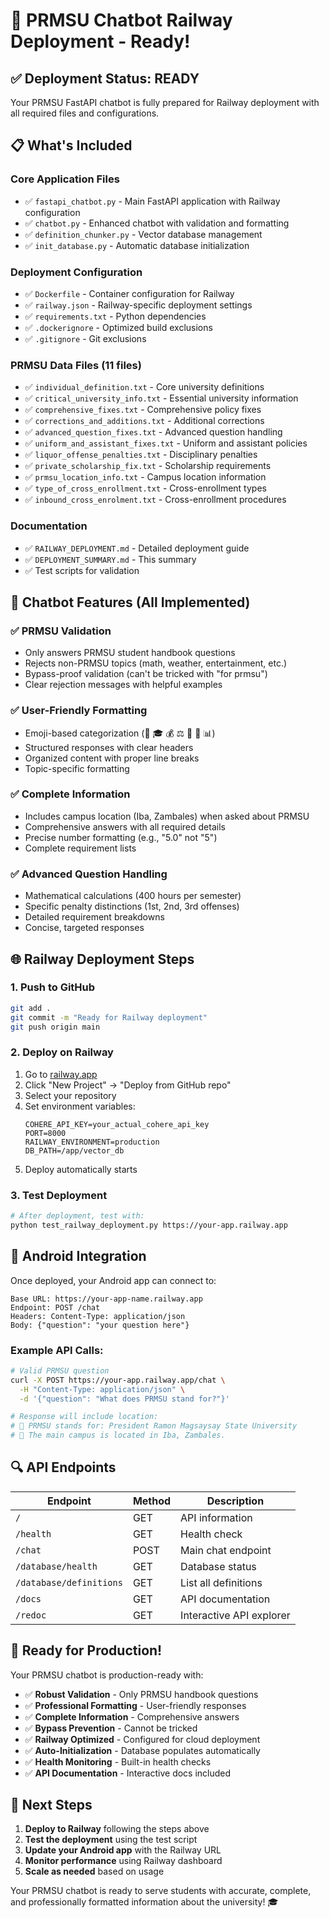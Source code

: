 # 🚀 PRMSU Chatbot Railway Deployment - Ready!

## ✅ Deployment Status: READY

Your PRMSU FastAPI chatbot is fully prepared for Railway deployment with all required files and configurations.

## 📋 What's Included

### Core Application Files
- ✅ `fastapi_chatbot.py` - Main FastAPI application with Railway configuration
- ✅ `chatbot.py` - Enhanced chatbot with validation and formatting
- ✅ `definition_chunker.py` - Vector database management
- ✅ `init_database.py` - Automatic database initialization

### Deployment Configuration
- ✅ `Dockerfile` - Container configuration for Railway
- ✅ `railway.json` - Railway-specific deployment settings
- ✅ `requirements.txt` - Python dependencies
- ✅ `.dockerignore` - Optimized build exclusions
- ✅ `.gitignore` - Git exclusions

### PRMSU Data Files (11 files)
- ✅ `individual_definition.txt` - Core university definitions
- ✅ `critical_university_info.txt` - Essential university information
- ✅ `comprehensive_fixes.txt` - Comprehensive policy fixes
- ✅ `corrections_and_additions.txt` - Additional corrections
- ✅ `advanced_question_fixes.txt` - Advanced question handling
- ✅ `uniform_and_assistant_fixes.txt` - Uniform and assistant policies
- ✅ `liquor_offense_penalties.txt` - Disciplinary penalties
- ✅ `private_scholarship_fix.txt` - Scholarship requirements
- ✅ `prmsu_location_info.txt` - Campus location information
- ✅ `type_of_cross_enrollment.txt` - Cross-enrollment types
- ✅ `inbound_cross_enrolment.txt` - Cross-enrollment procedures

### Documentation
- ✅ `RAILWAY_DEPLOYMENT.md` - Detailed deployment guide
- ✅ `DEPLOYMENT_SUMMARY.md` - This summary
- ✅ Test scripts for validation

## 🎯 Chatbot Features (All Implemented)

### ✅ PRMSU Validation
- Only answers PRMSU student handbook questions
- Rejects non-PRMSU topics (math, weather, entertainment, etc.)
- Bypass-proof validation (can't be tricked with "for prmsu")
- Clear rejection messages with helpful examples

### ✅ User-Friendly Formatting
- Emoji-based categorization (🏫 🎓 💰 ⚖️ 👔 📝 📊)
- Structured responses with clear headers
- Organized content with proper line breaks
- Topic-specific formatting

### ✅ Complete Information
- Includes campus location (Iba, Zambales) when asked about PRMSU
- Comprehensive answers with all required details
- Precise number formatting (e.g., "5.0" not "5")
- Complete requirement lists

### ✅ Advanced Question Handling
- Mathematical calculations (400 hours per semester)
- Specific penalty distinctions (1st, 2nd, 3rd offenses)
- Detailed requirement breakdowns
- Concise, targeted responses

## 🌐 Railway Deployment Steps

### 1. Push to GitHub
```bash
git add .
git commit -m "Ready for Railway deployment"
git push origin main
```

### 2. Deploy on Railway
1. Go to [railway.app](https://railway.app)
2. Click "New Project" → "Deploy from GitHub repo"
3. Select your repository
4. Set environment variables:
   ```
   COHERE_API_KEY=your_actual_cohere_api_key
   PORT=8000
   RAILWAY_ENVIRONMENT=production
   DB_PATH=/app/vector_db
   ```
5. Deploy automatically starts

### 3. Test Deployment
```bash
# After deployment, test with:
python test_railway_deployment.py https://your-app.railway.app
```

## 📱 Android Integration

Once deployed, your Android app can connect to:

```
Base URL: https://your-app-name.railway.app
Endpoint: POST /chat
Headers: Content-Type: application/json
Body: {"question": "your question here"}
```

### Example API Calls:
```bash
# Valid PRMSU question
curl -X POST https://your-app.railway.app/chat \
  -H "Content-Type: application/json" \
  -d '{"question": "What does PRMSU stand for?"}'

# Response will include location:
# 🏫 PRMSU stands for: President Ramon Magsaysay State University
# 📍 The main campus is located in Iba, Zambales.
```

## 🔍 API Endpoints

| Endpoint | Method | Description |
|----------|--------|-------------|
| `/` | GET | API information |
| `/health` | GET | Health check |
| `/chat` | POST | Main chat endpoint |
| `/database/health` | GET | Database status |
| `/database/definitions` | GET | List all definitions |
| `/docs` | GET | API documentation |
| `/redoc` | GET | Interactive API explorer |

## 🎉 Ready for Production!

Your PRMSU chatbot is production-ready with:

- ✅ **Robust Validation** - Only PRMSU handbook questions
- ✅ **Professional Formatting** - User-friendly responses
- ✅ **Complete Information** - Comprehensive answers
- ✅ **Bypass Prevention** - Cannot be tricked
- ✅ **Railway Optimized** - Configured for cloud deployment
- ✅ **Auto-Initialization** - Database populates automatically
- ✅ **Health Monitoring** - Built-in health checks
- ✅ **API Documentation** - Interactive docs included

## 🚀 Next Steps

1. **Deploy to Railway** following the steps above
2. **Test the deployment** using the test script
3. **Update your Android app** with the Railway URL
4. **Monitor performance** using Railway dashboard
5. **Scale as needed** based on usage

Your PRMSU chatbot is ready to serve students with accurate, complete, and professionally formatted information about the university! 🎓
